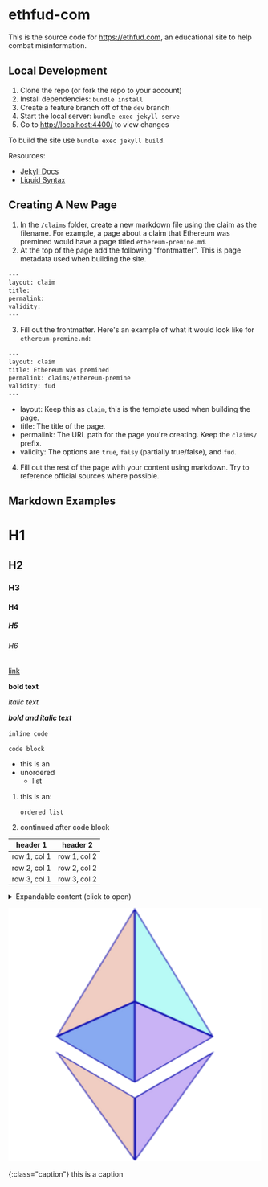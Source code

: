 # ethfud-com

This is the source code for <https://ethfud.com>, an educational site to help combat misinformation.



## Local Development

1. Clone the repo (or fork the repo to your account)
1. Install dependencies: `bundle install`
1. Create a feature branch off of the `dev` branch
1. Start the local server: `bundle exec jekyll serve`
1. Go to <http://localhost:4400/> to view changes

To build the site use `bundle exec jekyll build`.

Resources:

- [Jekyll Docs](https://jekyllrb.com/docs/)
- [Liquid Syntax](https://shopify.github.io/liquid/basics/introduction/)



## Creating A New Page

1. In the `/claims` folder, create a new markdown file using the claim as the filename. For example, a page about a claim that Ethereum was premined would have a page titled `ethereum-premine.md`.
2. At the top of the page add the following "frontmatter". This is page metadata used when building the site.
  ```
  ---
  layout: claim
  title: 
  permalink: 
  validity: 
  ---
  ```
3. Fill out the frontmatter. Here's an example of what it would look like for `ethereum-premine.md`:
  ```
  ---
  layout: claim
  title: Ethereum was premined
  permalink: claims/ethereum-premine
  validity: fud
  ---
  ```
  - layout: Keep this as `claim`, this is the template used when building the page.
  - title: The title of the page.
  - permalink: The URL path for the page you're creating. Keep the `claims/` prefix.
  - validity: The options are `true`, `falsy` (partially true/false), and `fud`.
4. Fill out the rest of the page with your content using markdown. Try to reference official sources where possible.



## Markdown Examples

# H1

## H2

### H3

#### H4

##### H5

###### H6

[link](/t/test/)

**bold text**

*italic text*

__*bold and italic text*__

`inline code`

```
code block
```

- this is an
- unordered
    - list

1. this is an:
    ```
    ordered list
    ```
1. continued after code block

header 1      | header 2
--------------|--------------
row 1, col 1 | row 1, col 2
row 2, col 1 | row 2, col 2
row 3, col 1 | row 3, col 2

<details markdown="1">
  <summary>Expandable content (click to open)</summary>
  Peek a boo!

  - I
    - see
      - you
</details>

![](/assets/img/logo.png)

{:class="caption"}
this is a caption

